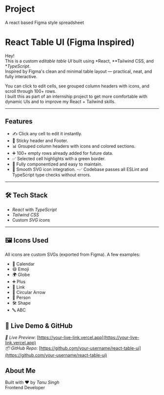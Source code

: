 # Project
A react based Figma style spreadsheet

# React Table UI (Figma Inspired)

Hey!  
This is a custom *editable table UI* built using *React, **Tailwind CSS, and **TypeScript*.  
Inspired by Figma's clean and minimal table layout — practical, neat, and fully interactive.

You can click to edit cells, see grouped column headers with icons, and scroll through 100+ rows.  
I built this as part of an internship project to get more comfortable with dynamic UIs and to improve my React + Tailwind skills.

---

##  Features

- ✍ Click any cell to edit it instantly.
- 📌 Sticky header and Footer.
- 📊 Grouped column headers with icons and colored sections.
- ➕ 100+ empty rows already added for future data.
- ✅ Selected cell highlights with a green border.
- 🧩 Fully componentized and easy to maintain.
- 🎨 Smooth SVG icon integration.
-✅ Codebase passes all ESLint and TypeScript type checks without errors.

---

## 🛠 Tech Stack

- *React* with *TypeScript*
- *Tailwind CSS*
- Custom *SVG icons*

---

## 🖼 Icons Used

All icons are custom SVGs (exported from Figma). A few examples:

- 📅 Calendar
- 😄 Emoji
- 🌍 Globe
- ➕ Plus
- 🔗 Link
- 🔁 Circular Arrow
- 🧑 Person
- 🛠 Shape
- 🔤 ABC


## 🔗 Live Demo & GitHub

*🔴 Live Preview*: [https://your-live-link.vercel.app](https://your-live-link.vercel.app)  
*📦 GitHub Repo*: [https://github.com/your-username/react-table-ui](https://github.com/your-username/react-table-ui)



## About Me

Built with ❤ by *Tanu Singh*  
Frontend Developer
